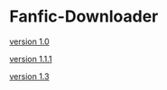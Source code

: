 # Fanfic-Downloader
[version 1.0](https://github.com/anareaty/Fanfic-Downloader/tree/c8b421f7c9cad78f1602832b4de94a62d42eabdf)

[version 1.1.1](https://github.com/anareaty/Fanfic-Downloader/tree/455f14b979fc0510e0f62ac2add36781278d8fb1)

[version 1.3](https://github.com/anareaty/Fanfic-Downloader/tree/7c842ae3965f3a7076e771e5230c18faecc97b4a)

